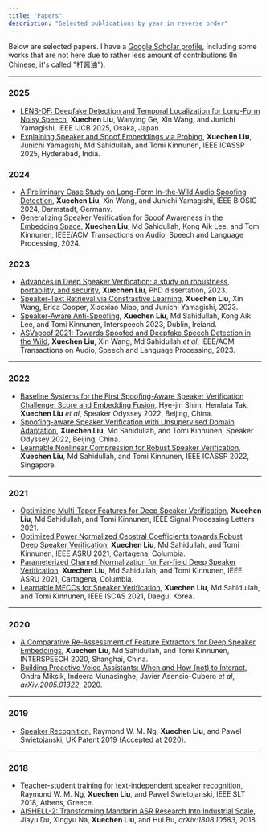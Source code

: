 ```yaml
---
title: "Papers"
description: "Selected publications by year in reverse order"
---
```


Below are selected papers. I have a [Google Scholar profile](https://scholar.google.com/citations?user=Xou0DaUAAAAJ&hl=zh-CN), including some works that are not here due to rather less amount of contributions (In Chinese, it's called "打酱油").

-------------------
### 2025
* [LENS-DF: Deepfake Detection and Temporal Localization for Long-Form Noisy Speech](https://www.arxiv.org/abs/2507.16220), **Xuechen Liu**, Wanying Ge, Xin Wang, and Junichi Yamagishi, IEEE IJCB 2025, Osaka, Japan.
* [Explaining Speaker and Spoof Embeddings via Probing](https://arxiv.org/abs/2412.18191), **Xuechen Liu**, Junichi Yamagishi, Md Sahidullah, and Tomi Kinnunen, IEEE ICASSP 2025, Hyderabad, India.

### 2024
* [A Preliminary Case Study on Long-Form In-the-Wild Audio Spoofing Detection](https://arxiv.org/abs/2408.14066), **Xuechen Liu**, Xin Wang, and Junichi Yamagishi, IEEE BIOSIG 2024, Darmstadt, Germany.
* [Generalizing Speaker Verification for Spoof Awareness in the Embedding Space](https://arxiv.org/abs/2401.11156), **Xuechen Liu**, Md Sahidullah, Kong Aik Lee, and Tomi Kinnunen, IEEE/ACM Transactions on Audio, Speech and Language Processing, 2024.

### 2023
* [Advances in Deep Speaker Verification: a study on robustness, portability, and security](https://erepo.uef.fi/bitstream/handle/123456789/30624/urn_isbn_978-952-61-4981-3.pdf?sequence=1), **Xuechen Liu**, PhD dissertation, 2023.
* [Speaker-Text Retrieval via Constrastive Learning](https://arxiv.org/abs/2312.06055), **Xuechen Liu**, Xin Wang, Erica Cooper, Xiaoxiao Miao, and Junichi Yamagishi, 2023.
* [Speaker-Aware Anti-Spoofing](https://arxiv.org/abs/2303.01126), **Xuechen Liu**, Md Sahidullah, Kong Aik Lee, and Tomi Kinnunen, Interspeech 2023, Dublin, Ireland.
* [ASVspoof 2021: Towards Spoofed and Deepfake Speech Detection in the Wild](https://arxiv.org/abs/2210.02437), **Xuechen Liu**, Xin Wang, Md Sahidullah _et al_, IEEE/ACM Transactions on Audio, Speech and Language Processing, 2023.

-------------------
### 2022
* [Baseline Systems for the First Spoofing-Aware Speaker Verification Challenge: Score and Embedding Fusion](https://arxiv.org/abs/2204.09976), Hye-jin Shim, Hemlata Tak, **Xuechen Liu** _et al_, Speaker Odyssey 2022, Beijing, China.
* [Spoofing-aware Speaker Verification with Unsupervised Domain Adaptation](https://arxiv.org/abs/2203.10992), **Xuechen Liu**, Md Sahidullah, and Tomi Kinnunen, Speaker Odyssey 2022, Beijing, China.
* [Learnable Nonlinear Compression for Robust Speaker Verification](https://arxiv.org/abs/2202.05236),  **Xuechen Liu**, Md Sahidullah, and Tomi Kinnunen, IEEE ICASSP 2022, Singapore.

-------------------
### 2021
* [Optimizing Multi-Taper Features for Deep Speaker Verification](https://arxiv.org/abs/2110.10983), **Xuechen Liu**, Md Sahidullah, and Tomi Kinnunen, IEEE Signal Processing Letters 2021.
* [Optimized Power Normalized Cepstral Coefficients towards Robust Deep Speaker Verification](https://arxiv.org/abs/2109.12058), **Xuechen Liu**, Md Sahidullah, and Tomi Kinnunen, IEEE ASRU 2021, Cartagena, Columbia.
* [Parameterized Channel Normalization for Far-field Deep Speaker Verification](https://arxiv.org/abs/2109.12056), **Xuechen Liu**, Md Sahidullah, and Tomi Kinnunen, IEEE ASRU 2021, Cartagena, Columbia.
* [Learnable MFCCs for Speaker Verification](https://arxiv.org/abs/2102.10322), **Xuechen Liu**, Md Sahidullah, and Tomi Kinnunen, IEEE ISCAS 2021, Daegu, Korea.

-------------------
### 2020
* [A Comparative Re-Assessment of Feature Extractors for Deep Speaker Embeddings](https://arxiv.org/abs/2007.15283), **Xuechen Liu**, Md Sahidullah, and Tomi Kinnunen, INTERSPEECH 2020, Shanghai, China.
* [Building Proactive Voice Assistants: When and How (not) to Interact](https://arxiv.org/abs/2005.01322), Ondra Miksik, Indeera Munasinghe, Javier Asensio-Cubero _et al_, *arXiv:2005.01322*, 2020.

-------------------
### 2019

* [Speaker Recognition](https://patents.google.com/patent/US11170788B2/en), Raymond W. M. Ng, **Xuechen Liu**, and Pawel Swietojanski, UK Patent 2019 (Accepted at 2020).

-------------------
### 2018
* [Teacher-student training for text-independent speaker recognition](https://ieeexplore.ieee.org/document/8639564), Raymond W. M. Ng, **Xuechen Liu**, and Pawel Swietojanski, IEEE SLT 2018, Athens, Greece.
* [AISHELL-2: Transforming Mandarin ASR Research Into Industrial Scale](https://arxiv.org/abs/1808.10583), Jiayu Du, Xingyu Na, **Xuechen Liu**, and Hui Bu, *arXiv:1808.10583*, 2018.